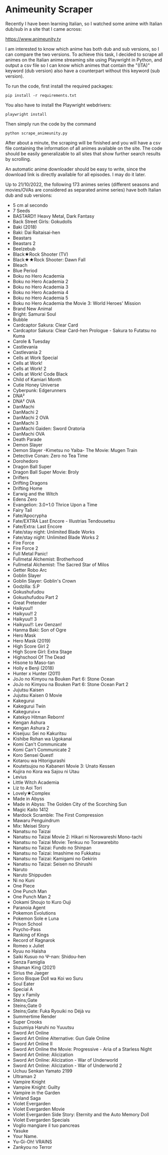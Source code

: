 # Animeunity Scraper

Recently I have been learning Italian, so I watched some anime with Italian dub/sub in a site that I came across: 

https://www.animeunity.tv

I am interested to know which anime has both dub and sub versions, so I can compare the two versions. To achieve this task, I decided to scrape all animes on the Italian anime streaming site using Playwright in Python, and output a csv file so I can know which animes that contain the "(ITA)" keyword (dub version) also have a counterpart without this keyword (sub version). 

To run the code, first install the required packages:
```
pip install -r requirements.txt
```
You also have to install the Playwright webdrivers:
```
playwright install
```
Then simply run the code by the command
```
python scrape_animeunity.py
```
After about a minute, the scraping will be finished and you will have a csv file containing the information of all animes available on the site. The code should be easily generalizable to all sites that show further search results by scrolling.

An automatic anime downloader should be easy to write, since the download link is directly available for all episodes. I may do it later. 

Up to 21/10/2022, the following 173 animes series (different seasons and movies/OVAs are considered as separated anime series) have both Italian dub and sub versions:

* 5 cm al secondo
* 7 Seeds
* BASTARD!! Heavy Metal, Dark Fantasy
* Back Street Girls: Gokudolls
* Baki (2018)
* Baki: Dai Raitaisai-hen
* Beastars
* Beastars 2
* Beelzebub
* Black★Rock Shooter (TV)
* Black★★Rock Shooter: Dawn Fall
* Bleach
* Blue Period
* Boku no Hero Academia
* Boku no Hero Academia 2
* Boku no Hero Academia 3
* Boku no Hero Academia 4
* Boku no Hero Academia 5
* Boku no Hero Academia the Movie 3: World Heroes' Mission
* Brand New Animal
* Bright: Samurai Soul
* Bubble
* Cardcaptor Sakura: Clear Card
* Cardcaptor Sakura: Clear Card-hen Prologue - Sakura to Futatsu no Kuma
* Carole & Tuesday
* Castlevania
* Castlevania 2
* Cells at Work Special
* Cells at Work!
* Cells at Work! 2
* Cells at Work! Code Black
* Child of Kamiari Month
* Cutie Honey Universe
* Cyberpunk: Edgerunners
* DNA²
* DNA² OVA
* DanMachi
* DanMachi 2
* DanMachi 2 OVA
* DanMachi 3
* DanMachi Gaiden: Sword Oratoria
* DanMachi OVA
* Death Parade
* Demon Slayer
* Demon Slayer -Kimetsu no Yaiba- The Movie: Mugen Train
* Detective Conan: Zero no Tea Time
* Dorohedoro
* Dragon Ball Super
* Dragon Ball Super Movie: Broly
* Drifters
* Drifting Dragons
* Drifting Home
* Earwig and the Witch
* Edens Zero
* Evangelion: 3.0+1.0 Thrice Upon a Time
* Fairy Tail
* Fate/Apocrypha
* Fate/EXTRA Last Encore - Illustrias Tendousetsu
* Fate/Extra: Last Encore
* Fate/stay night: Unlimited Blade Works
* Fate/stay night: Unlimited Blade Works 2
* Fire Force
* Fire Force 2
* Full Metal Panic!
* Fullmetal Alchemist: Brotherhood
* Fullmetal Alchemist: The Sacred Star of Milos
* Getter Robo Arc
* Goblin Slayer
* Goblin Slayer: Goblin's Crown
* Godzilla: S.P
* Gokushufudou
* Gokushufudou Part 2
* Great Pretender
* Haikyuu!!
* Haikyuu!! 2
* Haikyuu!! 3
* Haikyuu!!: Lev Genzan!
* Hanma Baki: Son of Ogre
* Hero Mask
* Hero Mask (2019)
* High Score Girl 2
* High Score Girl: Extra Stage
* Highschool Of The Dead
* Hisone to Maso-tan
* Holly e Benji (2018)
* Hunter x Hunter (2011)
* JoJo no Kimyou na Bouken Part 6: Stone Ocean
* JoJo no Kimyou na Bouken Part 6: Stone Ocean Part 2
* Jujutsu Kaisen
* Jujutsu Kaisen 0 Movie
* Kakegurui
* Kakegurui Twin
* Kakegurui××
* Katekyo Hitman Reborn!
* Kengan Ashura
* Kengan Ashura 2
* Kiseijuu: Sei no Kakuritsu
* Kishibe Rohan wa Ugokanai
* Komi Can't Communicate
* Komi Can't Communicate 2
* Koro Sensei Quest!
* Kotarou wa Hitorigurashi
* Koutetsujou no Kabaneri Movie 3: Unato Kessen
* Kujira no Kora wa Sajou ni Utau
* Levius
* Little Witch Academia
* Liz to Aoi Tori
* Lovely★Complex
* Made in Abyss
* Made in Abyss: The Golden City of the Scorching Sun
* Magic Kaito 1412
* Mardock Scramble: The First Compression
* Mawaru Penguindrum
* Mix: Meisei Story
* Nanatsu no Taizai
* Nanatsu no Taizai Movie 2: Hikari ni Norowareshi Mono-tachi
* Nanatsu no Taizai Movie: Tenkuu no Torawarebito
* Nanatsu no Taizai: Fundo no Shinpan
* Nanatsu no Taizai: Imashime no Fukkatsu
* Nanatsu no Taizai: Kamigami no Gekirin
* Nanatsu no Taizai: Seisen no Shirushi
* Naruto
* Naruto Shippuden
* Ni no Kuni
* One Piece
* One Punch Man
* One Punch Man 2
* Ookami Shoujo to Kuro Ouji
* Paranoia Agent
* Pokemon Evolutions
* Pokemon Sole e Luna
* Prison School
* Psycho-Pass
* Ranking of Kings
* Record of Ragnarok
* Romeo x Juliet
* Ryuu no Haisha
* Saiki Kusuo no Ψ-nan: Shidou-hen
* Senza Famiglia
* Shaman King (2021)
* Sirius the Jaeger
* Sono Bisque Doll wa Koi wo Suru
* Soul Eater
* Special A
* Spy x Family
* Steins;Gate
* Steins;Gate 0
* Steins;Gate: Fuka Ryouiki no Déjà vu
* Summertime Render
* Super Crooks
* Suzumiya Haruhi no Yuuutsu
* Sword Art Online
* Sword Art Online Alternative: Gun Gale Online
* Sword Art Online II
* Sword Art Online the Movie: Progressive - Aria of a Starless Night
* Sword Art Online: Alicization
* Sword Art Online: Alicization - War of Underworld
* Sword Art Online: Alicization - War of Underworld 2
* Uchuu Senkan Yamato 2199
* Ultraman 2
* Vampire Knight
* Vampire Knight: Guilty
* Vampire in the Garden
* Vinland Saga
* Violet Evergarden
* Violet Evergarden Movie
* Violet Evergarden Side Story: Eternity and the Auto Memory Doll
* Violet Evergarden Specials
* Voglio mangiare il tuo pancreas
* Yasuke
* Your Name.
* Yu-Gi-Oh! VRAINS
* Zankyou no Terror
